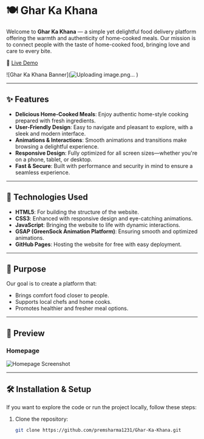 # 🍽️ Ghar Ka Khana

Welcome to **Ghar Ka Khana** — a simple yet delightful food delivery platform offering the warmth and authenticity of home-cooked meals. Our mission is to connect people with the taste of home-cooked food, bringing love and care to every bite.

🔗 [Live Demo](https://premsharma1231.github.io/Ghar-Ka-Khana/)

![Ghar Ka Khana Banner](![Uploading image.png…]()
) <!-- Add your banner image link -->

---

## ✨ Features

- **Delicious Home-Cooked Meals**: Enjoy authentic home-style cooking prepared with fresh ingredients.
- **User-Friendly Design**: Easy to navigate and pleasant to explore, with a sleek and modern interface.
- **Animations & Interactions**: Smooth animations and transitions make browsing a delightful experience.
- **Responsive Design**: Fully optimized for all screen sizes—whether you're on a phone, tablet, or desktop.
- **Fast & Secure**: Built with performance and security in mind to ensure a seamless experience.

---

## 🚀 Technologies Used

- **HTML5**: For building the structure of the website.
- **CSS3**: Enhanced with responsive design and eye-catching animations.
- **JavaScript**: Bringing the website to life with dynamic interactions.
- **GSAP (GreenSock Animation Platform)**: Ensuring smooth and optimized animations.
- **GitHub Pages**: Hosting the website for free with easy deployment.

---

## 🎯 Purpose

Our goal is to create a platform that:
- Brings comfort food closer to people.
- Supports local chefs and home cooks.
- Promotes healthier and fresher meal options.

---

## 📸 Preview

### Homepage

![Homepage Screenshot](https://via.placeholder.com/800x400?text=Homepage+Screenshot) <!-- Add your screenshot link -->

---

## 🛠️ Installation & Setup

If you want to explore the code or run the project locally, follow these steps:

1. Clone the repository:
   ```bash
   git clone https://github.com/premsharma1231/Ghar-Ka-Khana.git
